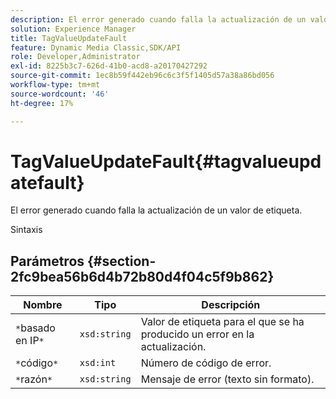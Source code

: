 ```yaml
---
description: El error generado cuando falla la actualización de un valor de etiqueta.
solution: Experience Manager
title: TagValueUpdateFault
feature: Dynamic Media Classic,SDK/API
role: Developer,Administrator
exl-id: 8225b3c7-626d-41b0-acd8-a20170427292
source-git-commit: 1ec8b59f442eb96c6c3f5f1405d57a38a86bd056
workflow-type: tm+mt
source-wordcount: '46'
ht-degree: 17%

---
```


# TagValueUpdateFault{#tagvalueupdatefault}

El error generado cuando falla la actualización de un valor de etiqueta.

Sintaxis

## Parámetros {#section-2fc9bea56b6d4b72b80d4f04c5f9b862}

| Nombre | Tipo | Descripción |
|---|---|---|
| `*`basado en IP`*` | `xsd:string` | Valor de etiqueta para el que se ha producido un error en la actualización. |
| `*`código`*` | `xsd:int` | Número de código de error. |
| `*`razón`*` | `xsd:string` | Mensaje de error (texto sin formato). |
